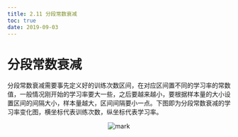 ```yaml
---
title: 2.11 分段常数衰减
toc: true
date: 2019-09-03
---
```


# 分段常数衰减

分段常数衰减需要事先定义好的训练次数区间，在对应区间置不同的学习率的常数值，一般情况刚开始的学习率要大一些，之后要越来越小，要根据样本量的大小设置区间的间隔大小，样本量越大，区间间隔要小一点。下图即为分段常数衰减的学习率变化图，横坐标代表训练次数，纵坐标代表学习率。

<center>

![mark](http://images.iterate.site/blog/image/20190903/3oEbLSVK6lB9.png?imageslim)

</center>
